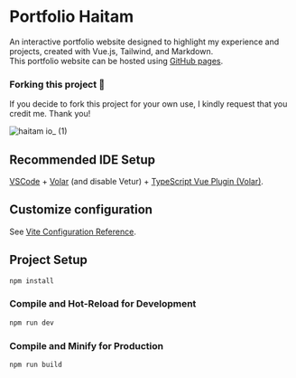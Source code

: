 # Portfolio Haitam
An interactive portfolio website designed to highlight my experience and projects, created with Vue.js, Tailwind, and Markdown.<br>
This portfolio website can be hosted using [GitHub pages](https://docs.github.com/en/pages/getting-started-with-github-pages/creating-a-github-pages-site).

### Forking this project 🍴
If you decide to fork this project for your own use, I kindly request that you credit me. Thank you!

![haitam io_ (1)](https://github.com/haitamattar/Portfolio2023/assets/5589243/c50ec6ae-82df-409c-b67e-6ed3d41032d5)




## Recommended IDE Setup

[VSCode](https://code.visualstudio.com/) + [Volar](https://marketplace.visualstudio.com/items?itemName=Vue.volar) (and disable Vetur) + [TypeScript Vue Plugin (Volar)](https://marketplace.visualstudio.com/items?itemName=Vue.vscode-typescript-vue-plugin).

## Customize configuration

See [Vite Configuration Reference](https://vitejs.dev/config/).

## Project Setup

```sh
npm install
```

### Compile and Hot-Reload for Development

```sh
npm run dev
```

### Compile and Minify for Production

```sh
npm run build
```
